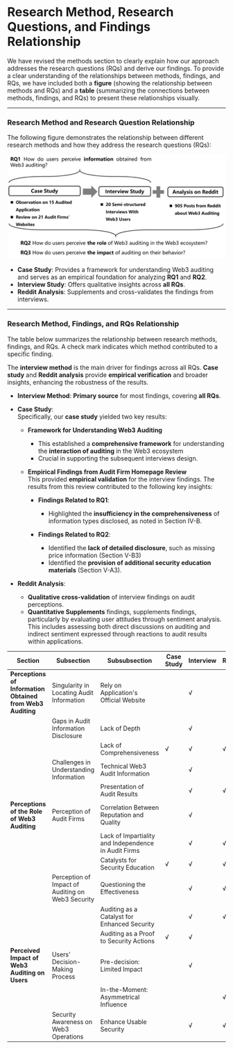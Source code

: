 # Research Method, Research Questions, and Findings Relationship

We have revised the methods section to clearly explain how our approach addresses the research questions (RQs) and derive our findings. To provide a clear understanding of the relationships between methods, findings, and RQs, we have included both a **figure** (showing the relationship between methods and RQs) and a **table** (summarizing the connections between methods, findings, and RQs) to present these relationships visually.

---

### **Research Method and Research Question Relationship**

The following figure demonstrates the relationship between different research methods and how they address the research questions (RQs):

<div style="text-align: center;">
  <img src="https://github.com/Anonymousauthor2024/Supplementary-documentation/blob/main/figure/flow.jpg" alt="Research Method and Research Question Relationship" width="600"/>
</div>


- **Case Study**: Provides a framework for understanding Web3 auditing and serves as an empirical foundation for analyzing **RQ1** and **RQ2**.
- **Interview Study**: Offers qualitative insights across **all RQs**.
- **Reddit Analysis**: Supplements and cross-validates the findings from interviews.

---

### **Research Method, Findings, and RQs Relationship**

The table below summarizes the relationship between research methods, findings, and RQs. A check mark indicates which method contributed to a specific finding.

The **interview method** is the main driver for findings across all RQs. **Case study** and **Reddit analysis** provide **empirical verification** and broader insights, enhancing the robustness of the results.

- **Interview Method**:    **Primary source** for most findings, covering **all RQs**.
  
- **Case Study**:  
  Specifically, our **case study** yielded two key results:

  - **Framework for Understanding Web3 Auditing**  
    - This established a **comprehensive framework** for understanding the **interaction of auditing** in the Web3 ecosystem
    - Crucial in supporting the subsequent interviews design.

  - **Empirical Findings from Audit Firm Homepage Review**  
    This provided **empirical validation** for the interview findings. The results from this review contributed to the following key insights:

    - **Findings Related to RQ1**:
      - Highlighted the **insufficiency in the comprehensiveness** of information types disclosed, as noted in Section IV-B.

    - **Findings Related to RQ2**:
      - Identified the **lack of detailed disclosure**, such as missing price information (Section V-B3)
      - Identified the **provision of additional security education materials** (Section V-A3).


  
- **Reddit Analysis**: 
  - **Qualitative cross-validation** of interview findings on audit perceptions.
  - **Quantitative Supplements**  findings, supplements findings, particularly by evaluating user attitudes through sentiment analysis. This includes assessing both direct discussions on auditing and indirect sentiment expressed through reactions to audit results within applications.





| **Section**                                                                             | **Subsection**                                  | **Subsubsection**                             | **Case Study** | **Interview** | **Reddit** |
| --------------------------------------------------------------------------------------- | ----------------------------------------------- | --------------------------------------------- | -------------- | ------------- | ---------- |
| **Perceptions of Information Obtained from Web3 Auditing**                               | Singularity in Locating Audit Information       | Rely on Application's Official Website        |                | √             |            |
|                                                                                         | Gaps in Audit Information Disclosure            | Lack of Depth                                 |                | √             |            |
|                                                                                         |                                                 | Lack of Comprehensiveness                     | √              | √             | √          |
|                                                                                         | Challenges in Understanding Information         | Technical Web3 Audit Information              |                | √             |            |
|                                                                                         |                                                 | Presentation of Audit Results                 |                | √             | √          |
| **Perceptions of the Role of Web3 Auditing**                                             | Perception of Audit Firms                       | Correlation Between Reputation and Quality    |                | √             |            |
|                                                                                         |                                                 | Lack of Impartiality and Independence in Audit Firms |          | √             | √          |
|                                                                                         |                                                 | Catalysts for Security Education              | √              | √             | √          |
|                                                                                         | Perception of Impact of Auditing on Web3 Security | Questioning the Effectiveness               |                | √             | √          |
|                                                                                         |                                                 | Auditing as a Catalyst for Enhanced Security  |                | √             | √          |
|                                                                                         |                                                 | Auditing as a Proof to Security Actions       | √              | √             |            |
| **Perceived Impact of Web3 Auditing on Users**                                           | Users' Decision-Making Process                  | Pre-decision: Limited Impact                  |                | √             |            |
|                                                                                         |                                                 | In-the-Moment: Asymmetrical Influence         |                |               | √          |
|                                                                                         | Security Awareness on Web3 Operations           | Enhance Usable Security                      |                | √             | √          |

